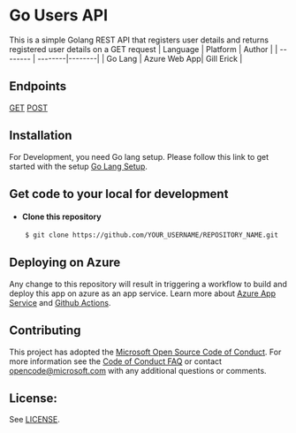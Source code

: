 
# Go Users API

This is a simple Golang REST API that registers user details and returns registered user details on a GET request
| Language | Platform | Author |
| -------- | --------|--------|
| Go Lang |  Azure Web App| Gill Erick |

## Endpoints
[GET](https://usersapigo.azurewebsites.net/api/users)
[POST](https://usersapigo.azurewebsites.net/api/users) 

## Installation
For Development, you need Go lang setup.
Please follow this link to get started with the setup [Go Lang Setup](https://golang.org/doc/install).

## Get code to your local for development

- #### Clone this repository  

```bash
    $ git clone https://github.com/YOUR_USERNAME/REPOSITORY_NAME.git
```

## Deploying on Azure

Any change to this repository will result in triggering a workflow to build and deploy this app on azure as an app service. Learn more about [Azure App Service](https://docs.microsoft.com/en-us/azure/app-service/) and [Github Actions](https://docs.github.com/en/actions).

## Contributing

This project has adopted the [Microsoft Open Source Code of Conduct](https://opensource.microsoft.com/codeofconduct/). For more information see the [Code of Conduct FAQ](https://opensource.microsoft.com/codeofconduct/faq/) or contact [opencode@microsoft.com](mailto:opencode@microsoft.com) with any additional questions or comments.

## License:

See [LICENSE](LICENSE).
